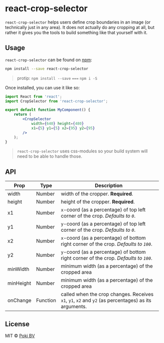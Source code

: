 # react-crop-selector

`react-crop-selector` helps users define crop boundaries in an image (or
technically just in any area). It does not actually do any cropping at all, but
rather it gives you the tools to build something like that yourself with it.


## Usage

`react-crop-selector` can be found on [npm](https://www.npmjs.com/):

```bash
npm install --save react-crop-selector
```

> protip: `npm install --save` `===` `npm i -S`

Once installed, you can use it like so:

```jsx
import React from 'react';
import CropSelector from 'react-crop-selector';

export default function MyComponent() {
    return (
        <CropSelector
            width={640} height={480}
            x1={5} y1={5} x2={95} y2={95}
        />
    );
}
```

> `react-crop-selector` uses css-modules so your build system will need to be
> able to handle those.


## API

Prop | Type | Description
---- | ---- | -----------
width | Number | width of the cropper. **Required**.
height | Number | height of the cropper. **Required**.
x1 | Number | `x`-coord (as a percentage) of top left corner of the crop. *Defaults to `0`*.
y1 | Number | `y`-coord (as a percentage) of top left corner of the crop. *Defaults to `0`*.
x2 | Number | `x`-coord (as a percentage) of bottom right corner of the crop. *Defaults to `100`*.
y2 | Number | `y`-coord (as a percentage) of bottom right corner of the crop. *Defaults to `100`*.
minWidth | Number | minimum width (as a percentage) of the cropped area
minHeight | Number | minimum width (as a percentage) of the cropped area
onChange | Function | called when the crop changes. Receives `x1`, `y1`, `x2` and `y2` (as percentages) as its arguments.


## License

MIT © [Poki BV](http://poki.com/company/)
